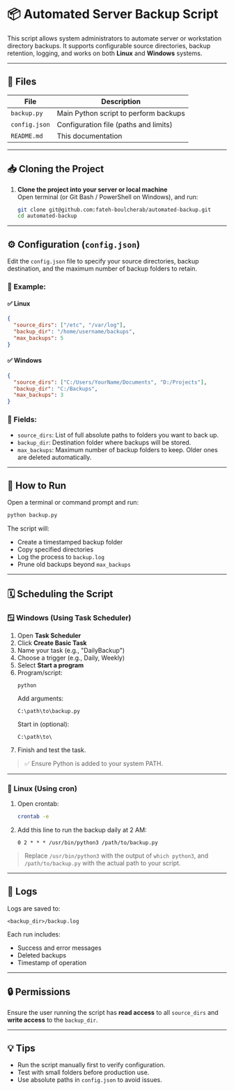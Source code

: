 # 📦 Automated Server Backup Script

This script allows system administrators to automate server or workstation directory backups. It supports configurable source directories, backup retention, logging, and works on both **Linux** and **Windows** systems.

---

## 📁 Files

| File         | Description                             |
|--------------|-----------------------------------------|
| `backup.py`  | Main Python script to perform backups   |
| `config.json`| Configuration file (paths and limits)   |
| `README.md`  | This documentation                      |

---

## 📥 Cloning the Project

1. **Clone the project into your server or local machine**  
   Open terminal (or Git Bash / PowerShell on Windows), and run:

   ```bash
   git clone git@github.com:fateh-boulcherab/automated-backup.git
   cd automated-backup
   ```

---

## ⚙️ Configuration (`config.json`)

Edit the `config.json` file to specify your source directories, backup destination, and the maximum number of backup folders to retain.

### 📝 Example:

#### ✅ **Linux**
```json
{
  "source_dirs": ["/etc", "/var/log"],
  "backup_dir": "/home/username/backups",
  "max_backups": 5
}
```

#### ✅ **Windows**
```json
{
  "source_dirs": ["C:/Users/YourName/Documents", "D:/Projects"],
  "backup_dir": "C:/Backups",
  "max_backups": 3
}
```

### 🧩 Fields:
- `source_dirs`: List of full absolute paths to folders you want to back up.
- `backup_dir`: Destination folder where backups will be stored.
- `max_backups`: Maximum number of backup folders to keep. Older ones are deleted automatically.

---

## 🚀 How to Run

Open a terminal or command prompt and run:

```bash
python backup.py
```

The script will:
- Create a timestamped backup folder
- Copy specified directories
- Log the process to `backup.log`
- Prune old backups beyond `max_backups`

---

## 🗓 Scheduling the Script

### 🪟 Windows (Using Task Scheduler)

1. Open **Task Scheduler**
2. Click **Create Basic Task**
3. Name your task (e.g., "DailyBackup")
4. Choose a trigger (e.g., Daily, Weekly)
5. Select **Start a program**
6. Program/script:  
   ```
   python
   ```
   Add arguments:  
   ```
   C:\path\to\backup.py
   ```
   Start in (optional):  
   ```
   C:\path\to\
   ```
7. Finish and test the task.

> ✅ Ensure Python is added to your system PATH.

---

### 🐧 Linux (Using cron)

1. Open crontab:
   ```bash
   crontab -e
   ```

2. Add this line to run the backup daily at 2 AM:
   ```
   0 2 * * * /usr/bin/python3 /path/to/backup.py
   ```

> Replace `/usr/bin/python3` with the output of `which python3`, and `/path/to/backup.py` with the actual path to your script.

---

## 📝 Logs

Logs are saved to:
```
<backup_dir>/backup.log
```

Each run includes:
- Success and error messages
- Deleted backups
- Timestamp of operation

---

## 🔒 Permissions

Ensure the user running the script has **read access** to all `source_dirs` and **write access** to the `backup_dir`.

---

## 💡 Tips

- Run the script manually first to verify configuration.
- Test with small folders before production use.
- Use absolute paths in `config.json` to avoid issues.
